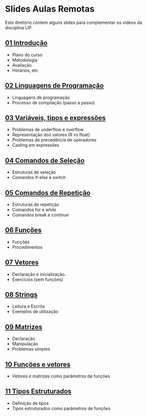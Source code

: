 # Slides Aulas Remotas

Este diretório contem alguns slides para complementar os vídeos da disciplina LIP.

 
## [01 Introdução](./01-intro)

 - Plano do curso
 - Metodologia 
 - Avaliação
 - Horários, etc
 
## [02 Linguagens de Programação](./02-ling-prog)

 - Linguagens de programação
 - Processo de compilação (passo a passo)

## [03 Variáveis, tipos e expressões](03-var-tipos)

 - Problemas de underflow e overflow 
 - Representação dos valores (R vs float)
 - Problemas de precedência de operadores
 - Casting em expressões 

## [04 Comandos de Seleção](04-if)
 - Estruturas de seleção
 - Comandos if-else e switch

## [05 Comandos de Repetição](05-loop)
 - Estruturas de repetição
 - Comandos for e while
 - Comandos break e continue

## [06 Funções](06-funcoes)
 - Funções
 - Procedimentos

## [07 Vetores](07-vetores)
 - Declaração e inicialização.
 - Exercícios (sem funções)

## [08 Strings](08-strings)
 - Leitura e Escrita
 - Exemplos de utilização 

## [09 Matrizes](09-matrizes)
 - Declaração
 - Manipulação
 - Problemas simples

## [10 Funções e vetores](10-vetores-funcoes)
 - Vetores e matrizes como parâmetros de funções

## [11 Tipos Estruturados](11-tipos-estruturados)
 - Definição de tipos
 - Tipos estruturados como parâmetros de funções
